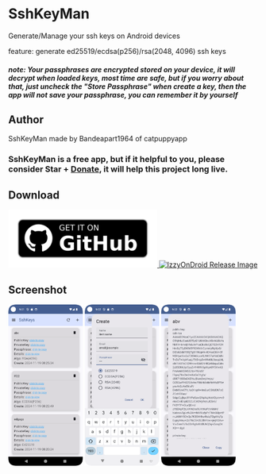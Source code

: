 # SshKeyMan
Generate/Manage your ssh keys on Android devices

feature:
generate ed25519/ecdsa(p256)/rsa(2048, 4096) ssh keys

##### note: Your passphrases are encrypted stored on your device, it will decrypt when loaded keys, most time are safe, but if you worry about that, just uncheck the "Store Passphrase" when create a key, then the app will not save your passphrase, you can remember it by yourself

## Author
SshKeyMan made by Bandeapart1964 of catpuppyapp

### SshKeyMan is a free app, but if it helpful to you, please consider Star + <a href=https://github.com/catpuppyapp/PuppyGit/blob/main/donate.md>Donate</a>, it will help this project long live.

## Download
<a href="https://github.com/catpuppyapp/SshKeyMan/releases" target="_blank">
    <img src="https://raw.githubusercontent.com/Kunzisoft/Github-badge/main/get-it-on-github.png" alt="GitHub Release Image" style="width:300px;height:auto;">
</a>
<a href="https://apt.izzysoft.de/fdroid/index/apk/com.catpuppyapp.sshkeyman" target="_blank">
    <img src="https://gitlab.com/IzzyOnDroid/repo/-/raw/master/assets/IzzyOnDroid.png" alt="IzzyOnDroid Release Image" style="width:300px;height:auto;">
</a>



## Screenshot
<div>
<img src="fastlane/metadata/android/en-US/images/phoneScreenshots/1.png" width=150 />
<img src="fastlane/metadata/android/en-US/images/phoneScreenshots/2.png" width=150 />
<img src="fastlane/metadata/android/en-US/images/phoneScreenshots/3.png" width=150 />
</div>
